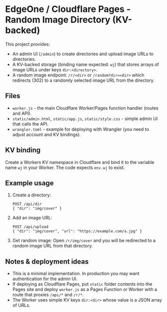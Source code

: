 # EdgeOne / Cloudflare Pages - Random Image Directory (KV-backed)

This project provides:
- An admin UI (`/admin`) to create directories and upload image URLs to directories.
- A KV-backed storage (binding name expected: `wj`) that stores arrays of image URLs under keys `dir:<directory>`.
- A random image endpoint: `/r/<dir>` or `/random?dir=<dir>` which redirects (302) to a randomly selected image URL from the directory.

## Files
- `worker.js` - the main Cloudflare Worker/Pages function handler (routes and API).
- `static/admin.html`, `static/app.js`, `static/style.css` - simple admin UI that calls the API.
- `wrangler.toml` - example for deploying with Wrangler (you need to adjust account and KV bindings).

## KV binding
Create a Workers KV namespace in Cloudflare and bind it to the variable name `wj` in your Worker. The code expects `env.wj` to exist.

## Example usage
1. Create a directory:
   ```
   POST /api/dir
   { "dir": "img/cover" }
   ```
2. Add an image URL:
   ```
   POST /api/upload
   { "dir": "img/cover", "url": "https://example.com/a.jpg" }
   ```
3. Get random image:
   Open `/r/img/cover` and you will be redirected to a random image URL from that directory.

## Notes & deployment ideas
- This is a minimal implementation. In production you may want authentication for the admin UI.
- If deploying as Cloudflare Pages, put `static` folder contents into the Pages site and deploy `worker.js` as a Pages Function or Worker with a route that proxies `/api/*` and `/r/*`.
- The Worker uses simple KV keys `dir:<dir>` whose value is a JSON array of URLs.